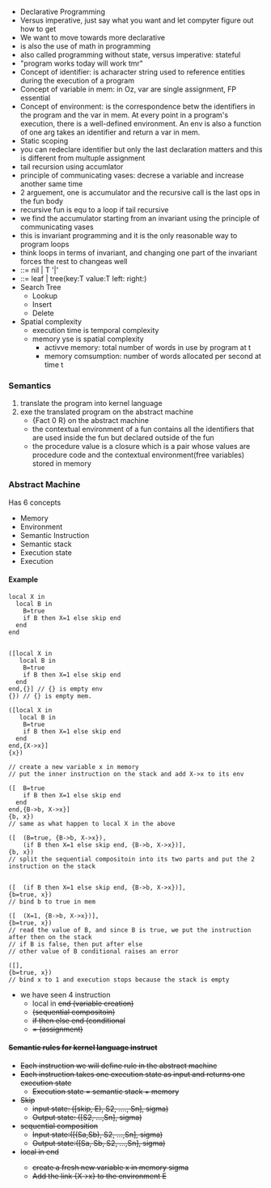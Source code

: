 - Declarative Programming
- Versus imperative, just say what you want and let compyter figure out how to get 
- We want to move towards more declarative
- is also the use of math in programming 
- also called programming without state, versus imperative: stateful
- "program works today will work tmr"
- Concept of identifier: is acharacter string used to reference entities during the execution of a program
- Concept of variable in mem: in Oz, var are single assignment, FP essential
- Concept of environment: is the correspondence betw the identifiers in the program and the var in mem. At every point in a program's execution, there is a well-defined environment. An env is also a function of one arg takes an identifier and return a var in mem.
- Static scoping
- you can redeclare identifier but only the last declaration matters and this is different from multuple assignment
- tail recursion using accumlator
- principle of communicating vases: decrese a variable and increase another same time
- 2 arguement, one is accumulator and the recursive call is the last ops in the fun body
- recursive fun is equ to a loop if tail recursive
- we find the accumulator starting from an invariant using the principle of communicating vases
- this is invariant programming and it is the only reasonable way to program loops
- think loops in terms of invariant, and changing one part of the invariant forces the rest to changeas well
- <List T> ::= nil | T '|' <List T>
- <obtree T> ::= leaf | tree(key:T value:T left:<obtree T> right:<obtree T>)
- Search Tree
	- Lookup 
	- Insert 
	- Delete 
- Spatial complexity
	- execution time is temporal complexity
	- memory yse is spatial complexity
		- activve memory: total number of words in use by program at t
		- memory comsumption: number of words allocated per second at time t 
### Semantics
1. translate the program into kernel language
2. exe the translated program on the abstract machine
	- {Fact 0 R} on the abstract machine 
	- the contextual environment of a fun contains all the identifiers that are used  inside the fun but declared outside of the fun
	- the procedure value is a closure which is a pair whose values are procedure code and the contextual environment(free variables) stored in memory

### Abstract Machine
Has 6 concepts
- Memory
- Environment
- Semantic Instruction
- Semantic stack
- Execution state
- Execution

#### Example
```
local X in
  local B in
	B=true
	if B then X=1 else skip end
  end
end
```
```

([local X in
   local B in
	B=true
	if B then X=1 else skip end
  end
end,{}] // {} is empty env
{}) // {} is empty mem.

([local X in
   local B in
	B=true
	if B then X=1 else skip end
  end
end,{X->x}] 
{x})  

// create a new variable x in memory
// put the inner instruction on the stack and add X->x to its env

([ 	B=true
	if B then X=1 else skip end
  end
end,{B->b, X->x}] 
{b, x}) 
// same as what happen to local X in the above

([ 	(B=true, {B->b, X->x}),
	(if B then X=1 else skip end, {B->b, X->x})],
{b, x}) 
// split the sequential compositoin into its two parts and put the 2 instruction on the stack 


([	(if B then X=1 else skip end, {B->b, X->x})],
{b=true, x}) 
// bind b to true in mem

([	(X=1, {B->b, X->x})],
{b=true, x}) 
// read the value of B, and since B is true, we put the instruction after then on the stack
// if B is false, then put after else
// other value of B conditional raises an error

([],
{b=true, x}) 
// bind x to 1 and execution stops because the stack is empty
```
- we have seen 4 instruction
	- local <x> in <s> end (variable creation)
	- <s1> <s2> (sequential compositoin)
	- if <x> then <s1> else <s2> end (conditional
	- <x> = <v> (assignment)

#### Semantic rules for kernel language instruct
- Each instruction we will define rule in the abstract machine
- Each instruction takes one execution state as input and returns one execution state
	- Execution state = semantic stack + memory
- Skip
	- input state: ([skip, E), S2, ...., Sn], sigma)
	- Output state: ([S2, ...,Sn], sigma)
- sequential composition
	- Input state:([(Sa,Sb), S2, ...,Sn], sigma)
	- Output state:([Sa, Sb, S2, ...,Sn], sigma)
- local<x> in <s> end
	- create a fresh new variable x in memory sigma
	- Add the link {X->x} to the environment E 
































